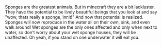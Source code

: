 Sponges are the greatest animals. But in minecraft they are a bit lackluster. They have the potential to be lively beautiful beings that you look at and say "wow, thats really a sponge, innit!" And now that potential is realized. Sponges will now reproduce in the water all on their own, sink, and even walk around! Wet sponges are the only ones affected and only when next to water, so don't worry about your wet sponge houses, they will be unaffected. Oh yeah, if you stand on one underwater it will eat you.
